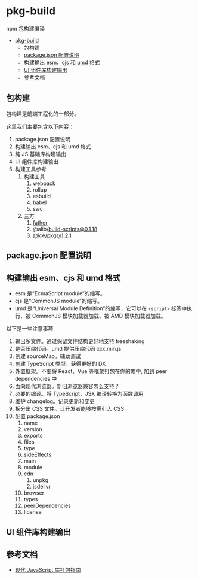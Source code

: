 # pkg-build

npm 包构建编译

- [pkg-build](#pkg-build)
  - [包构建](#包构建)
  - [package.json 配置说明](#packagejson-配置说明)
  - [构建输出 esm、cjs 和 umd 格式](#构建输出-esmcjs-和-umd-格式)
  - [UI 组件库构建输出](#ui-组件库构建输出)
  - [参考文档](#参考文档)

## 包构建

包构建是前端工程化的一部分。

这里我们主要包含以下内容：

1. package.json 配置说明
2. 构建输出 esm、cjs 和 umd 格式
3. 纯 JS 基础库构建输出
4. UI 组件库构建输出
5. 构建工具参考
   1. 构建工具
      1. webpack
      2. rollup
      3. esbuild
      4. babel
      5. swc
   2. 三方
      1. [father](https://github.com/umijs/father)
      2. @alib/build-scripts@0.1.18
      3. @ice/pkg@1.2.1

## package.json 配置说明




## 构建输出 esm、cjs 和 umd 格式

- esm 是“EcmaScript module”的缩写。
- cjs 是“CommonJS module”的缩写。
- umd 是“Universal Module Definition”的缩写，它可以在 `<script>` 标签中执行、被 CommonJS 模块加载器加载、被 AMD 模块加载器加载。

以下是一些注意事项

1. 输出多文件。通过保留文件结构更好地支持 treeshaking
2. 是否压缩代码。umd 提供压缩代码 xxx.min.js
3. 创建 sourceMap。辅助调试
4. 创建 TypeScript 类型。获得更好的 DX
5. 外置框架。不要将 React、Vue 等框架打包在你的库中, 加到 peer dependencies 中
6. 面向现代浏览器。新旧浏览器兼容怎么支持？
7. 必要的编译。将 TypeScript、JSX 编译转换为函数调用
8. 维护 changelog。记录更新和变更
9. 拆分出 CSS 文件。让开发者能够按需引入 CSS
10. 配置 package.json
    1. name
    2. version
    3. exports
    4. files
    5. type
    6. sideEffects
    7. main
    8. module
    9. cdn
       1. unpkg
       2. jsdelivr
    10. browser
    11. types
    12. peerDependencies
    13. license

## UI 组件库构建输出




## 参考文档

- [现代 JavaScript 库打包指南](https://mp.weixin.qq.com/s/XfxEaFghaAOSwL3_IhtCUw)
